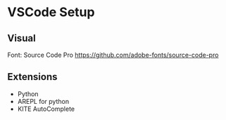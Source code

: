 # VSCode Setup
## Visual
Font: Source Code Pro
https://github.com/adobe-fonts/source-code-pro
## Extensions
- Python
- AREPL for python
- KITE AutoComplete
